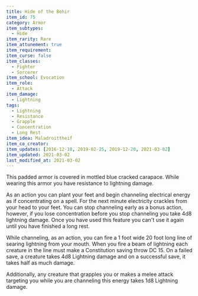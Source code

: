 ```yaml
---
title: Hide of the Behir
item_id: 75
category: Armor
item_subtypes:
  - Hide
item_rarity: Rare
item_attunement: true
item_requirement:
item_curse: false
item_classes:
  - Fighter
  - Sorcerer
item_school: Evocation
item_role:
  - Attack
item_damage:
  - Lightning
tags:
  - Lightning
  - Resistance
  - Grapple
  - Concentration
  - Long Rest
item_idea: Maladroittheif
item_co_creator:
item_updates: [2016-12-18, 2019-02-25, 2019-12-20, 2021-03-02]
item_updated: 2021-03-02
last_modified_at: 2021-03-02
---
```


This padded armor is covered in mottled blue cracked carapace. While wearing this armor you have resistance to lightning damage. 

As an action you can plant your feet and begin channeling electrical energy as if concentrating on a spell. For the next minute electricity crackles from your head to your feet. You can stop channeling early as a bonus action, however, if you lose concentration before you stop channeling you take 4d8 lightning damage.
Once you have used this feature you can't use it again until you have finished a long rest.

While channeling, as an action, you can fire a 1 foot wide 20 foot long line of searing lightning from your mouth. When you fire a beam of lightning each creature in the line must make a Constitution saving throw DC 15. On a failed save, a creature takes 4d8 Lightning damage and on a successful save, it takes half as much damage.

Additionally, any creature that grapples you or makes a melee attack targeting you while you are channeling this energy takes 1d8 Lightning damage. 
